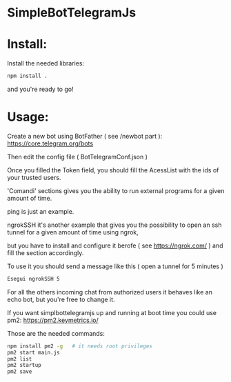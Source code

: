 # SimpleBotTelegramJs

# Install:
Install the needed libraries:
```bash
npm install .
```
and you're ready to go!

# Usage:
Create a new bot using BotFather ( see /newbot part ):
https://core.telegram.org/bots

Then edit the config file ( BotTelegramConf.json )

Once you filled the Token field, you should fill the AcessList with the ids of your trusted users.

'Comandi' sections gives you the ability to run external programs for a given amount of time.

ping is just an example.

ngrokSSH it's another example that gives you the possibility to open an ssh tunnel for a given amount of time using ngrok,

but you have to install and configure it berofe ( see https://ngrok.com/ ) and fill the section accordingly.

To use it you should send a message like this ( open a tunnel for 5 minutes )

```bash
Esegui ngrokSSH 5
```
For all the others incoming chat from authorized users it behaves like an echo bot, but you're free to change it.

If you want simplbottelegramjs up and running at boot time you could use pm2:
https://pm2.keymetrics.io/

Those are the needed commands:
```bash
npm install pm2 -g   # it needs root privileges
pm2 start main.js
pm2 list
pm2 startup
pm2 save
```
